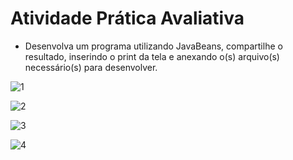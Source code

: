 # Atividade Prática Avaliativa
- Desenvolva um programa utilizando JavaBeans, compartilhe o resultado, inserindo o print da tela e anexando o(s) arquivo(s) necessário(s) para desenvolver.

![1]()

![2]()

![3]()

![4]()
